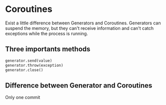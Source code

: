 # Coroutines

Exist a little difference between Generators and Coroutines. Generators can suspend the memory, but they can't receive information and can't catch exceptions while the process is running. 

## Three importants methods

```python
generator.send(value)
generator.throw(exception)
generator.close()
```

## Difference between Generator and Coroutines 

Only one commit 